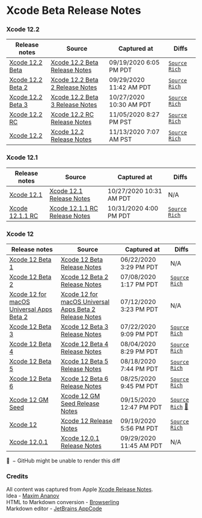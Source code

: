 # Xcode Beta Release Notes

### Xcode 12.2

Release notes | Source | Captured at | Diffs
-|-|-|-
[Xcode 12.2 Beta](Xcode12.2Beta1.md) | [Xcode 12.2 Beta Release Notes](https://developer.apple.com/documentation/xcode-release-notes/xcode-12_2-beta-release-notes) | 09/19/2020 6:05 PM PDT | [`Source`](https://github.com/evnik/XcodeRN/compare/Xcode12.2%2FBeta1%5E..Xcode12.2%2FBeta1?diff=split) [`Rich`](https://github.com/evnik/XcodeRN/compare/Xcode12.2%2FBeta1%5E..Xcode12.2%2FBeta1?short_path=655a714#diff-655a7146fb495afcfca2897f7ae4a685) |
[Xcode 12.2 Beta 2](Xcode12.2Beta2.md) | [Xcode 12.2 Beta 2 Release Notes](https://developer.apple.com/documentation/xcode-release-notes/xcode-12_2-beta-release-notes) | 09/29/2020 11:42 AM PDT | [`Source`](https://github.com/evnik/XcodeRN/compare/Xcode12.2%2FBeta2%5E..Xcode12.2%2FBeta2?diff=split) [`Rich`](https://github.com/evnik/XcodeRN/compare/Xcode12.2%2FBeta2%5E..Xcode12.2%2FBeta2?short_path=91fba1c#diff-91fba1ca60ba0cd97a840ecfee4ccb82) |
[Xcode 12.2 Beta 3](Xcode12.2Beta3.md) | [Xcode 12.2 Beta 3 Release Notes](https://developer.apple.com/documentation/xcode-release-notes/xcode-12_2-beta-release-notes) | 10/27/2020 10:30 AM PDT | [`Source`](https://github.com/evnik/XcodeRN/compare/Xcode12.2%2FBeta3%5E..Xcode12.2%2FBeta3?diff=split) [`Rich`](https://github.com/evnik/XcodeRN/compare/Xcode12.2%2FBeta3%5E..Xcode12.2%2FBeta3?short_path=69282c1#diff-69282c10b555c9744382cd8791a2b8919f812247690513f05554799c03ea58a8) |
[Xcode 12.2 RC](Xcode12.2RC.md) | [Xcode 12.2 RC Release Notes](https://developer.apple.com/documentation/xcode-release-notes/xcode-12_2-release-notes) | 11/05/2020 8:27 PM PST | [`Source`](https://github.com/evnik/XcodeRN/compare/Xcode12.2%2FRC%5E..Xcode12.2%2FRC?diff=split) [`Rich`](https://github.com/evnik/XcodeRN/compare/Xcode12.2%2FRC%5E..Xcode12.2%2FRC?short_path=326fafd#diff-326fafd6dd5cd34b13813747bf0cbb13330e390e10528a4b0d7bcbc1bc527395) |
[Xcode 12.2](Xcode12.2.md) | [Xcode 12.2 Release Notes](https://developer.apple.com/documentation/xcode-release-notes/xcode-12_2-release-notes) | 11/13/2020 7:07 AM PST | [`Source`](https://github.com/evnik/XcodeRN/compare/Xcode12.2%2FRelease%5E..Xcode12.2%2FRelease?diff=split) [`Rich`](https://github.com/evnik/XcodeRN/compare/Xcode12.2%2FRelease%5E..Xcode12.2%2FRelease?short_path=1a8ff42#diff-1a8ff42fd30a9b3942c22e820c90c26a4578280a290b0f558f65df8c7d2fb19c) |

### Xcode 12.1

Release notes | Source | Captured at | Diffs
-|-|-|-
[Xcode 12.1](Xcode12.1.md) | [Xcode 12.1 Release Notes](https://developer.apple.com/documentation/xcode-release-notes/xcode-12_1-release-notes) | 10/27/2020 10:31 AM PDT | N/A |
[Xcode 12.1.1 RC](Xcode12.1.1RC.md) | [Xcode 12.1.1 RC Release Notes](https://developer.apple.com/documentation/xcode-release-notes/xcode-12_1_1-release-notes) | 10/31/2020 4:00 PM PDT | [`Source`](https://github.com/evnik/XcodeRN/compare/Xcode12.1.1%2FRC%5E..Xcode12.1.1%2FRC?diff=split) [`Rich`](https://github.com/evnik/XcodeRN/compare/Xcode12.1.1%2FRC%5E..Xcode12.1.1%2FRC?short_path=620567a#diff-620567aba1ef91e23068e444e25ec10fe60a7f0f8daa5fbf69eea45b1e3eaf30) |

### Xcode 12

Release notes | Source | Captured at | Diffs
-|-|-|-
[Xcode 12 Beta 1](Xcode12Beta1.md) | [Xcode 12 Beta Release Notes](https://developer.apple.com/documentation/xcode-release-notes/xcode-12-beta-release-notes) | 06/22/2020 3:29 PM PDT | N/A |
[Xcode 12 Beta 2](Xcode12Beta2.md) | [Xcode 12 Beta 2 Release Notes](https://developer.apple.com/documentation/xcode-release-notes/xcode-12-beta-release-notes) | 07/08/2020 1:17 PM PDT | [`Source`](https://github.com/evnik/XcodeRN/compare/Xcode12%2FBeta2%5E..Xcode12%2FBeta2?diff=split) [`Rich`](https://github.com/evnik/XcodeRN/compare/Xcode12%2FBeta2%5E..Xcode12%2FBeta2?short_path=b74c4cf#diff-b74c4cf496fb2d04bb9f2a3a28f0c711) |
[Xcode 12 for macOS Universal Apps Beta 2](Xcode12UABeta2.md) | [Xcode 12 for macOS Universal Apps Beta 2 Release Notes](https://developer.apple.com/documentation/xcode-release-notes/xcode-12-for-macos-universal-apps-beta-release-notes) | 07/12/2020 3:23 PM PDT | N/A |
[Xcode 12 Beta 3](Xcode12Beta3.md) | [Xcode 12 Beta 3 Release Notes](https://developer.apple.com/documentation/xcode-release-notes/xcode-12-beta-release-notes) | 07/22/2020 9:09 PM PDT | [`Source`](https://github.com/evnik/XcodeRN/compare/Xcode12%2FBeta3%5E..Xcode12%2FBeta3?diff=split) [`Rich`](https://github.com/evnik/XcodeRN/compare/Xcode12%2FBeta3%5E..Xcode12%2FBeta3?short_path=09123d6#diff-09123d60aad40b34e594737bd2297123) |
[Xcode 12 Beta 4](Xcode12Beta4.md) | [Xcode 12 Beta 4 Release Notes](https://developer.apple.com/documentation/xcode-release-notes/xcode-12-beta-release-notes) | 08/04/2020 8:29 PM PDT | [`Source`](https://github.com/evnik/XcodeRN/compare/Xcode12%2FBeta4%5E..Xcode12%2FBeta4?diff=split) [`Rich`](https://github.com/evnik/XcodeRN/compare/Xcode12%2FBeta4%5E..Xcode12%2FBeta4?short_path=8a1565e#diff-8a1565e409d886e4531693f22c555857) |
[Xcode 12 Beta 5](Xcode12Beta5.md) | [Xcode 12 Beta 5 Release Notes](https://developer.apple.com/documentation/xcode-release-notes/xcode-12-beta-release-notes) | 08/18/2020 7:44 PM PDT | [`Source`](https://github.com/evnik/XcodeRN/compare/Xcode12%2FBeta5%5E..Xcode12%2FBeta5?diff=split) [`Rich`](https://github.com/evnik/XcodeRN/compare/Xcode12%2FBeta5%5E..Xcode12%2FBeta5?short_path=898d0cd#diff-898d0cd4e08b7bf6944249878d0e4254) |
[Xcode 12 Beta 6](Xcode12Beta6.md) | [Xcode 12 Beta 6 Release Notes](https://developer.apple.com/documentation/xcode-release-notes/xcode-12-beta-release-notes) | 08/25/2020 9:45 PM PDT | [`Source`](https://github.com/evnik/XcodeRN/compare/Xcode12%2FBeta6%5E..Xcode12%2FBeta6?diff=split) [`Rich`](https://github.com/evnik/XcodeRN/compare/Xcode12%2FBeta6%5E..Xcode12%2FBeta6?short_path=38be202#diff-38be202fbd79d54c55d9d634e68b8f46) |
[Xcode 12 GM Seed](Xcode12GMSeed.md) | [Xcode 12 GM Seed Release Notes](https://developer.apple.com/documentation/xcode-release-notes/xcode-12-release-notes) | 09/15/2020 12:47 PM PDT | [`Source`](https://github.com/evnik/XcodeRN/compare/Xcode12%2FGMSeed%5E..Xcode12%2FGMSeed?diff=split) [`Rich`](https://github.com/evnik/XcodeRN/compare/Xcode12%2FGMSeed%5E..Xcode12%2FGMSeed?short_path=a6e3fcd#diff-a6e3fcd8d5faf6c1b927060d059eaf1f) [🛑](#render-failure) |
[Xcode 12](Xcode12.md) | [Xcode 12 Release Notes](https://developer.apple.com/documentation/xcode-release-notes/xcode-12-release-notes) | 09/19/2020 5:56 PM PDT | [`Source`](https://github.com/evnik/XcodeRN/compare/Xcode12%2FRelease%5E..Xcode12%2FRelease?diff=split) [`Rich`](https://github.com/evnik/XcodeRN/compare/Xcode12%2FRelease%5E..Xcode12%2FRelease?short_path=fc702d0#diff-fc702d0704a3e1597e94b97687f118fe) |
[Xcode 12.0.1](Xcode12.0.1.md) | [Xcode 12.0.1 Release Notes](https://developer.apple.com/documentation/xcode-release-notes/xcode-12_0_1-release-notes) | 09/29/2020 11:45 AM PDT | N/A |

<p id="render-failure">🛑 − GitHu󠀠󠀠b might be unable to render this diff</p>

### Credits
All content was captured from Apple [Xcode Release Notes](https://developer.apple.com/documentation/xcode-release-notes/).  
Idea - [Maxim Ananov](https://medium.com/@pointum/how-to-compare-xcode-beta-release-notes-66ce00a2e250)  
HTML to Markdown conversion - [Browserling](https://www.browserling.com/tools/html-to-markdown)  
Markdown editor - [JetBrains AppCode](https://www.jetbrains.com/objc/)
